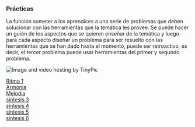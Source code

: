### Prácticas

La función someter a los aprendices a una serie de problemas que deben solucionar
con las herramientas que la temática les provee.
Se puede hacer un guión de los aspectos que se quieren enseñar de la temática
y luego para cada aspecto diseñar un problema para ser resuelto con las
herramientas que se han dado hasta el momento, puede ser retroactivo,
es decir, el tercer problema puede usar herramientas del primer y segundo
problema.


<img src="http://i61.tinypic.com/r94qvs.png" border="0" alt="Image and video hosting by TinyPic"></a>

[Ritmo 1](ritmo1.md)     
[Armonia](armonia.md)  
[Melodia](melodia.md)    
[sintesis 3](sintesis3.md)   
[sintesis 4](sintesis4.md)    
[sintesis 5](sintesis5.md)   
[sintesis 6](sintesis6.md)    
